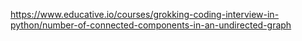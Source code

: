 https://www.educative.io/courses/grokking-coding-interview-in-python/number-of-connected-components-in-an-undirected-graph
